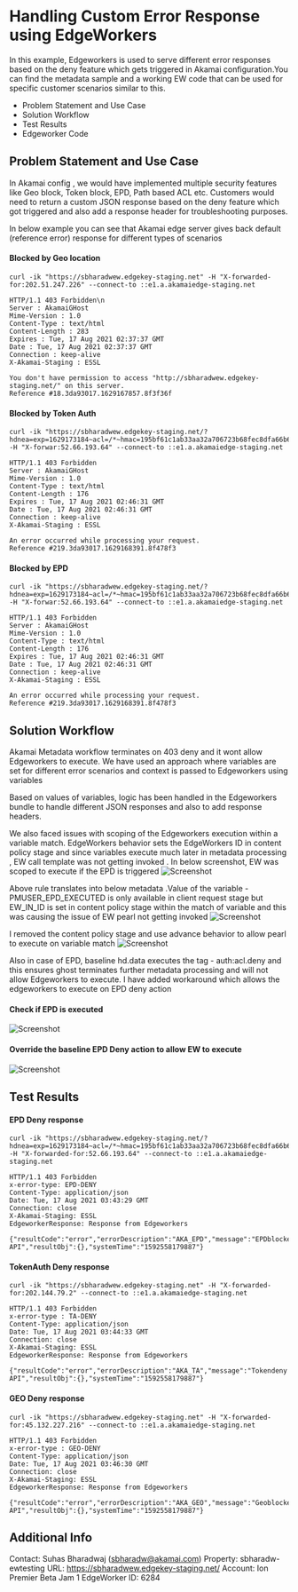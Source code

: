 # Handling Custom Error Response using EdgeWorkers
In this example, Edgeworkers is used to serve different error responses based on the deny feature which gets triggered in Akamai configuration.You can find the metadata sample and a working EW code that can be used for specific customer scenarios similar to this.

- Problem Statement and Use Case
- Solution Workflow
- Test Results
- Edgeworker Code

## Problem Statement and Use Case

In Akamai config , we would have implemented multiple security features like Geo block, Token block, EPD, Path based ACL etc. Customers would need to return a custom JSON response based on the deny feature which got triggered and also add a response header for troubleshooting purposes.

In below example you can see that Akamai edge server gives back default (reference error) response for different types of scenarios

#### Blocked by Geo location
```
curl -ik "https://sbharadwew.edgekey-staging.net" -H "X-forwarded-for:202.51.247.226" --connect-to ::e1.a.akamaiedge-staging.net

HTTP/1.1 403 Forbidden\n
Server : AkamaiGHost
Mime-Version : 1.0
Content-Type : text/html
Content-Length : 283
Expires : Tue, 17 Aug 2021 02:37:37 GMT
Date : Tue, 17 Aug 2021 02:37:37 GMT
Connection : keep-alive
X-Akamai-Staging : ESSL

You don't have permission to access "http://sbharadwew.edgekey-staging.net/" on this server.
Reference #18.3da93017.1629167857.8f3f36f
```

#### Blocked by Token Auth
```
curl -ik "https://sbharadwew.edgekey-staging.net/?hdnea=exp=1629173184~acl=/*~hmac=195bf61c1ab33aa32a706723b68fec8dfa66b693cca70bbd083daadc1a4933b1" -H "X-forwar:52.66.193.64" --connect-to ::e1.a.akamaiedge-staging.net

HTTP/1.1 403 Forbidden
Server : AkamaiGHost
Mime-Version : 1.0
Content-Type : text/html
Content-Length : 176
Expires : Tue, 17 Aug 2021 02:46:31 GMT
Date : Tue, 17 Aug 2021 02:46:31 GMT
Connection : keep-alive
X-Akamai-Staging : ESSL

An error occurred while processing your request.
Reference #219.3da93017.1629168391.8f478f3
```

#### Blocked by EPD
```
curl -ik "https://sbharadwew.edgekey-staging.net/?hdnea=exp=1629173184~acl=/*~hmac=195bf61c1ab33aa32a706723b68fec8dfa66b693cca70bbd083daadc1a4933b1" -H "X-forwar:52.66.193.64" --connect-to ::e1.a.akamaiedge-staging.net

HTTP/1.1 403 Forbidden
Server : AkamaiGHost
Mime-Version : 1.0
Content-Type : text/html
Content-Length : 176
Expires : Tue, 17 Aug 2021 02:46:31 GMT
Date : Tue, 17 Aug 2021 02:46:31 GMT
Connection : keep-alive
X-Akamai-Staging : ESSL

An error occurred while processing your request.
Reference #219.3da93017.1629168391.8f478f3
```
## Solution Workflow

Akamai Metadata workflow terminates on 403 deny and it wont allow Edgeworkers to execute. We have used an approach where variables are set for different error scenarios and context is passed to Edgeworkers using variables

Based on values of variables, logic has been handled in the Edgeworkers bundle to handle different JSON responses and also to add response headers.

We also faced issues with scoping of the Edgeworkers execution within a variable match. EdgeWorkers behavior sets the EdgeWorkers ID in content policy stage and since variables execute much later in metadata processing , EW call template was not getting invoked . In below screenshot, EW was scoped to execute if the EPD is triggered
![Screenshot](images/image1.png)

Above rule translates into below metadata .Value of the variable - PMUSER_EPD_EXECUTED is only available in client request stage but EW_IN_ID is set in content policy stage within the match of variable and this was causing the issue of EW pearl not getting invoked
![Screenshot](images/image2.png)

I removed the content policy stage and use advance behavior to allow pearl to execute on variable match
![Screenshot](images/image3.png)

Also in case of EPD, baseline hd.data executes the tag - auth:acl.deny and this ensures ghost terminates further metadata processing and will not allow Edgeworkers to execute. I have added workaround which allows the edgeworkers to execute on EPD deny action

#### Check if EPD is executed
![Screenshot](images/image4.png)

#### Override the baseline EPD Deny action to allow EW to execute
![Screenshot](images/image5.png)

## Test Results

#### EPD Deny response
```
curl -ik "https://sbharadwew.edgekey-staging.net/?hdnea=exp=1629173184~acl=/*~hmac=195bf61c1ab33aa32a706723b68fec8dfa66b693cca70bbd083daadc1a4933b1" -H "X-forwarded-for:52.66.193.64" --connect-to ::e1.a.akamaiedge-staging.net

HTTP/1.1 403 Forbidden
x-error-type: EPD-DENY
Content-Type: application/json
Date: Tue, 17 Aug 2021 03:43:29 GMT
Connection: close
X-Akamai-Staging: ESSL
EdgeworkerResponse: Response from Edgeworkers

{"resultCode":"error","errorDescription":"AKA_EPD","message":"EPDblocked API","resultObj":{},"systemTime":"1592558179887"}
```
#### TokenAuth Deny response
```
curl -ik "https://sbharadwew.edgekey-staging.net" -H "X-forwarded-for:202.144.79.2" --connect-to ::e1.a.akamaiedge-staging.net

HTTP/1.1 403 Forbidden
x-error-type : TA-DENY
Content-Type: application/json
Date: Tue, 17 Aug 2021 03:44:33 GMT
Connection: close
X-Akamai-Staging: ESSL
EdgeworkerResponse: Response from Edgeworkers

{"resultCode":"error","errorDescription":"AKA_TA","message":"Tokendeny API","resultObj":{},"systemTime":"1592558179887"}
```
#### GEO Deny response
```
curl -ik "https://sbharadwew.edgekey-staging.net" -H "X-forwarded-for:45.132.227.216" --connect-to ::e1.a.akamaiedge-staging.net

HTTP/1.1 403 Forbidden
x-error-type : GEO-DENY
Content-Type: application/json
Date: Tue, 17 Aug 2021 03:46:30 GMT
Connection: close
X-Akamai-Staging: ESSL
EdgeworkerResponse: Response from Edgeworkers

{"resultCode":"error","errorDescription":"AKA_GEO","message":"Geoblocked API","resultObj":{},"systemTime":"1592558179887"}
```
## Additional Info

Contact: Suhas Bharadwaj (​​sbharadw@akamai.com)
Property: sbharadw-ewtesting
URL: https://sbharadwew.edgekey-staging.net/
Account: Ion Premier Beta Jam 1
EdgeWorker ID: 6284
